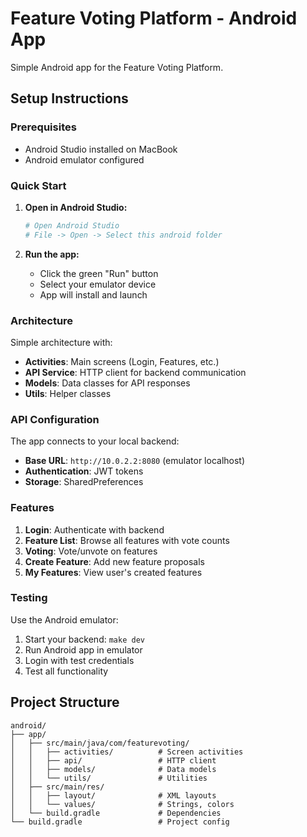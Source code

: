 # Feature Voting Platform - Android App

Simple Android app for the Feature Voting Platform.

## Setup Instructions

### Prerequisites
- Android Studio installed on MacBook
- Android emulator configured

### Quick Start

1. **Open in Android Studio:**
   ```bash
   # Open Android Studio
   # File -> Open -> Select this android folder
   ```

2. **Run the app:**
   - Click the green "Run" button
   - Select your emulator device
   - App will install and launch

### Architecture

Simple architecture with:
- **Activities**: Main screens (Login, Features, etc.)
- **API Service**: HTTP client for backend communication
- **Models**: Data classes for API responses
- **Utils**: Helper classes

### API Configuration

The app connects to your local backend:
- **Base URL**: `http://10.0.2.2:8080` (emulator localhost)
- **Authentication**: JWT tokens
- **Storage**: SharedPreferences

### Features

1. **Login**: Authenticate with backend
2. **Feature List**: Browse all features with vote counts
3. **Voting**: Vote/unvote on features
4. **Create Feature**: Add new feature proposals
5. **My Features**: View user's created features

### Testing

Use the Android emulator:
1. Start your backend: `make dev`
2. Run Android app in emulator
3. Login with test credentials
4. Test all functionality

## Project Structure

```
android/
├── app/
│   ├── src/main/java/com/featurevoting/
│   │   ├── activities/          # Screen activities
│   │   ├── api/                 # HTTP client
│   │   ├── models/              # Data models
│   │   └── utils/               # Utilities
│   ├── src/main/res/
│   │   ├── layout/              # XML layouts
│   │   └── values/              # Strings, colors
│   └── build.gradle             # Dependencies
└── build.gradle                 # Project config
```